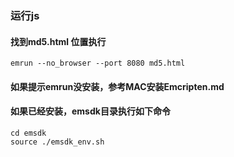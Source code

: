 ### 运行js

#### 找到md5.html 位置执行
```
emrun --no_browser --port 8080 md5.html
```

#### 如果提示emrun没安装，参考MAC安装Emcripten.md

#### 如果已经安装，emsdk目录执行如下命令

```
cd emsdk
source ./emsdk_env.sh
```
